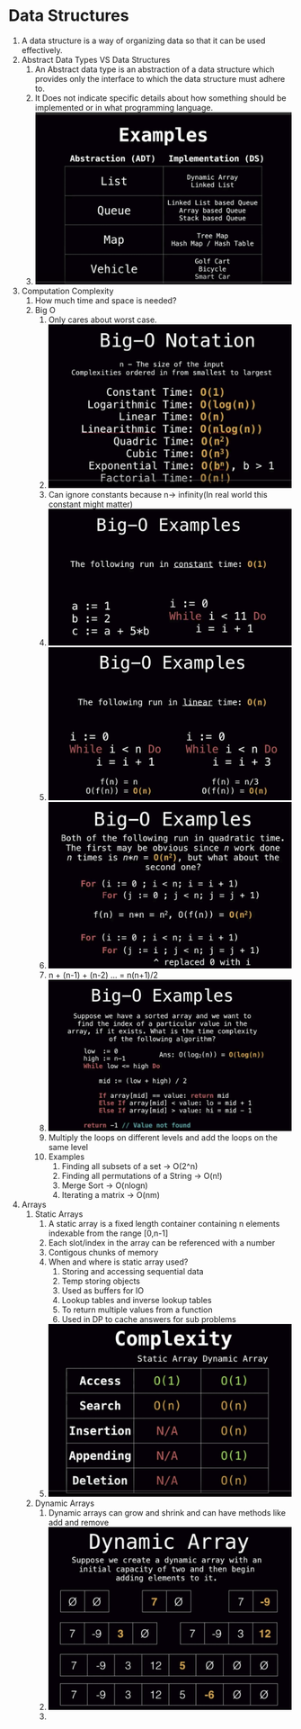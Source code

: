 # Data Structures

1. A data structure is a way of organizing data so that it can be used effectively.
1. Abstract Data Types VS Data Structures
    1. An Abstract data type is an abstraction of a data structure which provides only the interface to which the data structure must adhere to.
    1. It Does not indicate specific details about how something should be implemented or in what programming language.
    1. ![ADT](images/ADT.jpg)
1. Computation Complexity
    1. How much time and space is needed?
    1. Big O
        1. Only cares about worst case.
        1. ![Big O](images/bigo.jpg)
        1. Can ignore constants because n-> infinity(In real world this constant might matter)
        1. ![O(1) Constant](images/o1.jpg)
        1. ![O(n) Linear](images/on.jpg)
        1. ![O(n2) Quadraic](images/on2.jpg)
        1. n + (n-1) + (n-2) ... = n(n+1)/2
        1. ![O(logn) Logarithimic](images/ologn.jpg)
        1. Multiply the loops on different levels and add the loops on the same level
        1. Examples
            1. Finding all subsets of a set -> O(2^n)
            1. Finding all permutations of a String -> O(n!)
            1. Merge Sort -> O(nlogn)
            1. Iterating a matrix -> O(nm)
1. Arrays
    1. Static Arrays
        1. A static array is a fixed length container containing n elements indexable from the range [0,n-1]
        1. Each slot/index in the array can be referenced with a number
        1. Contigous chunks of memory
        1. When and where is static array used?
            1. Storing and accessing sequential data
            1. Temp storing objects
            1. Used as buffers for IO
            1. Lookup tables and inverse lookup tables
            1. To return multiple values from a function
            1. Used in DP to cache answers for sub problems
        1. ![Array Complexity](images/arraycomplexity.jpg)
    1. Dynamic Arrays
        1. Dynamic arrays can grow and shrink and can have methods like add and remove
        1. ![Dynamic Array Implementation With Static Arrays](images/dynamicarrayimpl.jpg)
        1. 